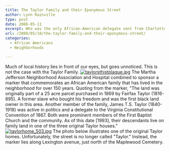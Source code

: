 ```yaml
---
title: The Taylor Family and their Eponymous Street
author: Lynn Rainville
type: post
date: 2008-05-11
excerpt: Who was the only African-American delegate sent from Charlottesville to the Virginia Constitutional Convention during reconstruction ?
url: /2008/05/10/the-taylor-family-and-their-eponymous-street/
categories:
  - African Americans
  - Neighborhoods

---
```

Much of local history lies in front of our eyes, but goes unnoticed. This is not the case with the Taylor Family. <a HREF="http://www.locohistory.org/blog/albemarle/2008/05/10/the-taylor-family-and-their-eponymous-street/205/" REL="attachment wp-att-205" TITLE="taylorsthistplaque.jpg"><img SRC="http://www.locohistory.org/blog/albemarle/wp-content/uploads/2008/05/taylorsthistplaque.jpg" ALT="taylorsthistplaque.jpg" /></a> The Martha Jefferson Neighborhood Association and Hospital combined to sponsor a marker that commemorates an African American family that has lived in the neighborhood for over 150 years. Quoting from the marker, "The land was originally part of a 25 acre parcel purchased in 1869 by Fairfax Taylor (1816-895). A former slave who bought his freedom and was the first black land owner in this area. Another member of the family, James T.S. Taylor (1840-1918) was active in politics and a delegate to the Virginia Constitutional Convention of 1867. Both were prominent members of the First Baptist Church and the community. As of this date [1993], their descendants live on family land in one of the three original Taylor houses." <a HREF="http://www.locohistory.org/blog/albemarle/2008/05/10/the-taylor-family-and-their-eponymous-street/206/" REL="attachment wp-att-206" TITLE="taylorhome_503.jpg"><img SRC="http://www.locohistory.org/blog/albemarle/wp-content/uploads/2008/05/taylorhome_503.jpg" ALT="taylorhome_503.jpg" /></a> The photo below illustrates one of the original Taylor homes. Unfortunately, the street is no longer called "Taylor." Instead, the marker lies along Lexington avenue, just north of the Maplewood Cemetery.<font style="position: absolute;overflow: hidden;height: 0;width: 0"><br /> taking old viagra [Buy VPXL Online](http://medlab.org/buy-penis-growth-oil.html)<br /> differences between viagra and levitra<br /> </font>
